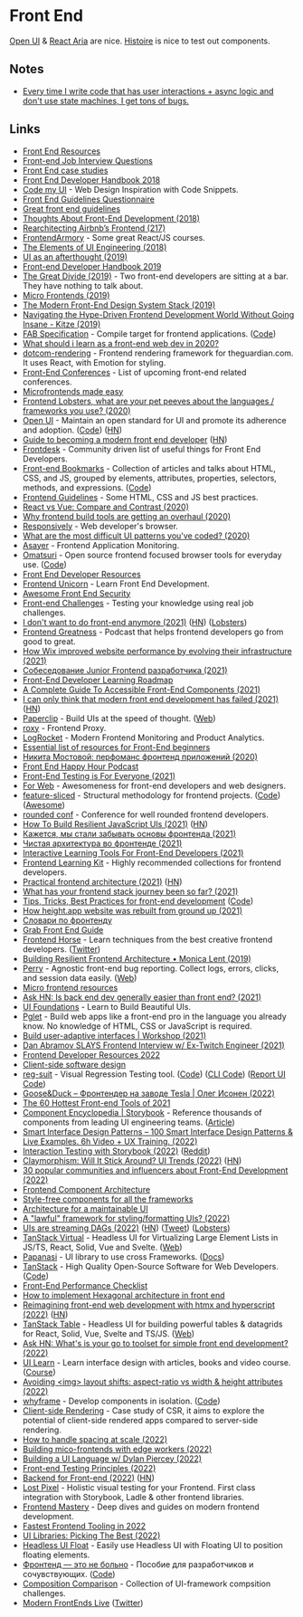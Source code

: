 # Front End

[Open UI](https://open-ui.org/) & [React Aria](https://react-spectrum.adobe.com/react-aria/) are nice. [Histoire](https://github.com/histoire-dev/histoire) is nice to test out components.

## Notes

- [Every time I write code that has user interactions + async logic and don't use state machines, I get tons of bugs.](https://twitter.com/ryanflorence/status/1397283439787741186)

## Links

- [Front End Resources](https://enboard.co/frontend/)
- [Front-end Job Interview Questions](https://github.com/h5bp/Front-end-Developer-Interview-Questions)
- [Front End case studies](https://github.com/andrew--r/frontend-case-studies)
- [Front End Developer Handbook 2018](https://frontendmasters.com/books/front-end-handbook/2018/)
- [Code my UI](https://codemyui.com) - Web Design Inspiration with Code Snippets.
- [Front End Guidelines Questionnaire](https://github.com/bradfrost/frontend-guidelines-questionnaire)
- [Great front end guidelines](https://github.com/rvolosatovs/turtlitto/blob/master/DEVELOPMENT.md#frontend-guidelines)
- [Thoughts About Front-End Development (2018)](https://reading.supply/@jim/thoughts-about-front-end-development-2WwhaP)
- [Rearchitecting Airbnb’s Frontend (217)](https://medium.com/airbnb-engineering/rearchitecting-airbnbs-frontend-5e213efc24d2)
- [FrontendArmory](https://frontarm.com/) - Some great React/JS courses.
- [The Elements of UI Engineering (2018)](https://overreacted.io/the-elements-of-ui-engineering/)
- [UI as an afterthought (2019)](https://michel.codes/blogs/ui-as-an-afterthought)
- [Front-end Developer Handbook 2019](https://frontendmasters.com/books/front-end-handbook/2019/)
- [The Great Divide (2019)](https://css-tricks.com/the-great-divide/) - Two front-end developers are sitting at a bar. They have nothing to talk about.
- [Micro Frontends (2019)](https://martinfowler.com/articles/micro-frontends.html)
- [The Modern Front-End Design System Stack (2019)](https://jxnblk.com/blog/the-modern-front-end-design-system/)
- [Navigating the Hype-Driven Frontend Development World Without Going Insane - Kitze (2019)](https://www.youtube.com/watch?v=u2WtILkz0fI)
- [FAB Specification](https://fab.dev/) - Compile target for frontend applications. ([Code](https://github.com/fab-spec/fab))
- [What should i learn as a front-end web dev in 2020?](https://www.reddit.com/r/webdev/comments/ed5aoj/what_should_i_learn_as_a_frontend_web_dev_in_2020/)
- [dotcom-rendering](https://github.com/guardian/dotcom-rendering) - Frontend rendering framework for theguardian.com. It uses React, with Emotion for styling.
- [Front-End Conferences](https://github.com/frontendfront/front-end-conferences) - List of upcoming front-end related conferences.
- [Microfrontends made easy](https://github.com/single-spa/single-spa)
- [Frontend Lobsters, what are your pet peeves about the languages / frameworks you use? (2020)](https://lobste.rs/s/7jwneg/frontend_lobsters_what_are_your_pet)
- [Open UI](https://open-ui.org) - Maintain an open standard for UI and promote its adherence and adoption. ([Code](https://github.com/WICG/open-ui)) ([HN](https://news.ycombinator.com/item?id=22731898))
- [Guide to becoming a modern front end developer](https://roadmap.sh/frontend) ([HN](https://news.ycombinator.com/item?id=22765861))
- [Frontdesk](https://github.com/miripiruni/frontdesk) - Community driven list of useful things for Front End Developers.
- [Front-end Bookmarks](https://www.frontendbookmarks.com/) - Collection of articles and talks about HTML, CSS, and JS, grouped by elements, attributes, properties, selectors, methods, and expressions. ([Code](https://github.com/matuzo/front-end-bookmarks))
- [Frontend Guidelines](https://github.com/bendc/frontend-guidelines) - Some HTML, CSS and JS best practices.
- [React vs Vue: Compare and Contrast (2020)](https://dev.to/ben/react-vs-vue-compare-and-contrast-13jp)
- [Why frontend build tools are getting an overhaul (2020)](https://www.youtube.com/watch?v=5F_k9q9HbAc)
- [Responsively](https://responsively.app/) - Web developer's browser.
- [What are the most difficult UI patterns you've coded? (2020)](https://twitter.com/TatianaTMac/status/1295833772600958976)
- [Asayer](https://asayer.io/) - Frontend Application Monitoring.
- [Omatsuri](https://omatsuri.app/) - Open source frontend focused browser tools for everyday use. ([Code](https://github.com/rtivital/omatsuri))
- [Front End Developer Resources](https://github.com/developer-resources/frontend-development)
- [Frontend Unicorn](https://www.frontendunicorn.com/) - Learn Front End Development.
- [Awesome Front End Security](https://github.com/rustcohlnikov/awesome-frontend-security)
- [Front-end Challenges](https://github.com/felipefialho/frontend-challenges) - Testing your knowledge using real job challenges.
- [I don't want to do front-end anymore (2021)](https://www.askonomm.com/blog/i-dont-want-to-do-frontend-anymore) ([HN](https://news.ycombinator.com/item?id=26071906)) ([Lobsters](https://lobste.rs/s/vxasiq/i_don_t_want_do_front_end_anymore))
- [Frontend Greatness](https://anchor.fm/frontend-greatness) - Podcast that helps frontend developers go from good to great.
- [How Wix improved website performance by evolving their infrastructure (2021)](https://web.dev/wix/)
- [Cобеседование Junior Frontend разработчика (2021)](https://www.youtube.com/watch?v=25lCunO6yDQ)
- [Front-End Developer Learning Roadmap](https://frontendmasters.com/guides/learning-roadmap/)
- [A Complete Guide To Accessible Front-End Components (2021)](https://www.smashingmagazine.com/2021/03/complete-guide-accessible-front-end-components/)
- [I can only think that modern front end development has failed (2021)](https://twitter.com/antirez/status/1378272801522597888) ([HN](https://news.ycombinator.com/item?id=26689239))
- [Paperclip](https://github.com/crcn/paperclip) - Build UIs at the speed of thought. ([Web](https://paperclip.dev/))
- [roxy](https://github.com/chronos-tachyon/roxy) - Frontend Proxy.
- [LogRocket](https://logrocket.com/) - Modern Frontend Monitoring and Product Analytics.
- [Essential list of resources for Front-End beginners](https://github.com/thedaviddias/Resources-Front-End-Beginner)
- [Никита Мостовой: перфоманс фронтенд приложений (2020)](https://www.youtube.com/watch?v=TtTtbioaPOk)
- [Front End Happy Hour Podcast](http://frontendhappyhour.com/)
- [Front-End Testing is For Everyone (2021)](https://css-tricks.com/front-end-testing-is-for-everyone/)
- [For Web](https://forweb.dev/en) - Awesomeness for front-end developers and web designers.
- [feature-sliced](https://feature-sliced.design/) - Structural methodology for frontend projects. ([Code](https://github.com/feature-sliced/documentation)) ([Awesome](https://github.com/feature-sliced/awesome))
- [rounded conf](https://www.rounded.dev/conf) - Conference for well rounded frontend developers.
- [How To Build Resilient JavaScript UIs (2021)](https://www.smashingmagazine.com/2021/08/build-resilient-javascript-ui/) ([HN](https://news.ycombinator.com/item?id=28060029))
- [Кажется, мы стали забывать основы фронтенда (2021)](https://habr.com/ru/post/569494/)
- [Чистая архитектура во фронтенде (2021)](https://bespoyasov.ru/blog/clean-architecture-on-frontend/)
- [Interactive Learning Tools For Front-End Developers (2021)](https://www.smashingmagazine.com/2021/09/interactive-learning-tools-front-end-developers/)
- [Frontend Learning Kit](https://github.com/sadanandpai/frontend-learning-kit) - Highly recommended collections for frontend developers.
- [Practical frontend architecture (2021)](https://jaredgorski.org/writing/14-practical-frontend-architecture/) ([HN](https://news.ycombinator.com/item?id=28590879))
- [What has your frontend stack journey been so far? (2021)](https://twitter.com/geddski/status/1440762195223089164)
- [Tips, Tricks, Best Practices for front-end development](https://getfrontend.tips/) ([Code](https://github.com/1milligram/frontend-tips))
- [How height.app website was rebuilt from ground up (2021)](https://twitter.com/michaelvillar/status/1445079229415239698)
- [Словари по фронтенду](https://github.com/web-standards-ru/dictionary)
- [Grab Front End Guide](https://github.com/grab/front-end-guide)
- [Frontend Horse](https://frontend.horse/) - Learn techniques from the best creative frontend developers. ([Twitter](https://twitter.com/FrontendHorse))
- [Building Resilient Frontend Architecture • Monica Lent (2019)](https://www.youtube.com/watch?v=TqfbAXCCVwE)
- [Perry](https://github.com/perry-js/perry) - Agnostic front-end bug reporting. Collect logs, errors, clicks, and session data easily. ([Web](https://perry-js.netlify.app/))
- [Micro frontend resources](https://github.com/billyjov/microfrontend-resources)
- [Ask HN: Is back end dev generally easier than front end? (2021)](https://news.ycombinator.com/item?id=29328111)
- [UI Foundations](https://www.uifoundations.com/) - Learn to Build Beautiful UIs.
- [Pglet](https://github.com/pglet/pglet) - Build web apps like a front-end pro in the language you already know. No knowledge of HTML, CSS or JavaScript is required.
- [Build user-adaptive interfaces | Workshop (2021)](https://www.youtube.com/watch?v=865olcAfwFg)
- [Dan Abramov SLAYS Frontend Interview w/ Ex-Twitch Engineer (2021)](https://www.youtube.com/watch?v=uqII0AOW1NM)
- [Frontend Developer Resources 2022](https://dev.to/nickytonline/frontend-developer-resources-2022-4cp2)
- [Client-side software design](https://github.com/crinklesio/reference-architecture)
- [reg-suit](https://reg-viz.github.io/reg-suit/) - Visual Regression Testing tool. ([Code](https://github.com/reg-viz/reg-suit)) ([CLI Code](https://github.com/reg-viz/reg-cli)) ([Report UI Code](https://github.com/reg-viz/reg-cli-report-ui))
- [Goose&Duck – Фронтендер на заводе Tesla | Олег Исонен (2022)](https://www.youtube.com/watch?v=h2pQtRSzMSc)
- [The 60 Hottest Front-end Tools of 2021](https://css-tricks.com/hottest-front-end-tools-in-2021/)
- [Component Encyclopedia | Storybook](https://storybook.js.org/showcase) - Reference thousands of components from leading UI engineering teams. ([Article](https://storybook.js.org/blog/component-encyclopedia/))
- [Smart Interface Design Patterns – 100 Smart Interface Design Patterns & Live Examples. 6h Video + UX Training. (2022)](https://smart-interface-design-patterns.com/)
- [Interaction Testing with Storybook (2022)](https://storybook.js.org/blog/interaction-testing-with-storybook/) ([Reddit](https://www.reddit.com/r/reactjs/comments/t0fe4a/storybook_interaction_testing_in_beta/))
- [Claymorphism: Will It Stick Around? UI Trends (2022)](https://www.smashingmagazine.com/2022/03/claymorphism-css-ui-design-trend/) ([HN](https://news.ycombinator.com/item?id=30852884))
- [30 popular communities and influencers about Front-End Development (2022)](https://blog.bloghound.social/30-popular-communities-and-influencers-about-front-end-development-april-2022/)
- [Frontend Component Architecture](https://gos.si/blog/frontend-component-architecture/)
- [Style-free components for all the frameworks](https://github.com/milkui/components)
- [Architecture for a maintainable UI](https://github.com/feature-driven-architecture/spec)
- [A "lawful" framework for styling/formatting UIs? (2022)](https://www.reddit.com/r/ProgrammingLanguages/comments/ugb7e8/a_lawful_framework_for_stylingformatting_uis/)
- [UIs are streaming DAGs (2022)](https://www.hytradboi.com/2022/uis-are-streaming-dags) ([HN](https://news.ycombinator.com/item?id=31217448)) ([Tweet](https://twitter.com/dustingetz/status/1520397540386091009)) ([Lobsters](https://lobste.rs/s/lawqqm/uis_are_streaming_dags))
- [TanStack Virtual](https://github.com/tanstack/virtual) - Headless UI for Virtualizing Large Element Lists in JS/TS, React, Solid, Vue and Svelte. ([Web](https://tanstack.com/virtual))
- [Papanasi](https://github.com/CKGrafico/papanasi) - UI library to use cross Frameworks. ([Docs](https://papanasi.js.org/?path=/story/documentation-introduction--page))
- [TanStack](https://tanstack.com/) - High Quality Open-Source Software for Web Developers. ([Code](https://github.com/TanStack/tanstack.com))
- [Front-End Performance Checklist](https://github.com/thedaviddias/Front-End-Performance-Checklist)
- [How to implement Hexagonal architecture in front end](https://github.com/juanm4/hexagonal-architecture-frontend)
- [Reimagining front-end web development with htmx and hyperscript (2022)](https://nomadiq.hashnode.dev/reimagining-front-end-web-development-with-htmx-and-hyperscript) ([HN](https://news.ycombinator.com/item?id=31949621))
- [TanStack Table](https://github.com/TanStack/table) - Headless UI for building powerful tables & datagrids for React, Solid, Vue, Svelte and TS/JS. ([Web](https://tanstack.com/table/v8))
- [Ask HN: What's is your go to toolset for simple front end development? (2022)](https://news.ycombinator.com/item?id=32011439)
- [UI Learn](https://uilearn.com/) - Learn interface design with articles, books and video course. ([Course](https://uilearn.com/free-course/))
- [Avoiding \<img\> layout shifts: aspect-ratio vs width & height attributes (2022)](https://jakearchibald.com/2022/img-aspect-ratio/)
- [whyframe](https://whyframe.dev/) - Develop components in isolation. ([Code](https://github.com/bluwy/whyframe))
- [Client-side Rendering](https://github.com/theninthsky/client-side-rendering) - Case study of CSR, it aims to explore the potential of client-side rendered apps compared to server-side rendering.
- [How to handle spacing at scale (2022)](https://medium.com/creating-totallymoney/how-to-handle-spacing-at-scale-307e8e838da)
- [Building mico-frontends with edge workers (2022)](https://www.youtube.com/watch?v=VR9vyOtMtnI)
- [Building a UI Language w/ Dylan Piercey (2022)](https://www.youtube.com/watch?v=W9wfkP21c80)
- [Front-end Testing Principles (2022)](https://itnext.io/front-end-testing-principles-c4a3b51aa7e5)
- [Backend for Front-end (2022)](https://blog.frankel.ch/backend-for-frontend/) ([HN](https://news.ycombinator.com/item?id=32919425))
- [Lost Pixel](https://github.com/lost-pixel/lost-pixel) - Holistic visual testing for your Frontend. First class integration with Storybook, Ladle & other frontend libraries.
- [Frontend Mastery](https://frontendmastery.com/) - Deep dives and guides on modern frontend development.
- [Fastest Frontend Tooling in 2022](https://cpojer.net/posts/fastest-frontend-tooling-in-2022)
- [UI Libraries: Picking The Best (2022)](https://www.youtube.com/watch?v=CQuTF-bkOgc)
- [Headless UI Float](https://github.com/ycs77/headlessui-float) - Easily use Headless UI with Floating UI to position floating elements.
- [Фронтенд — это не больно](https://bespoyasov.ru/front-not-pain/) - Пособие для разработчиков и сочувствующих. ([Code](https://github.com/bespoyasov/front-not-pain))
- [Composition Comparison](https://github.com/TyOverby/composition-comparison) - Collection of UI-framework compsition challenges.
- [Modern FrontEnds Live](https://www.modernfrontends.live/) ([Twitter](https://twitter.com/ModernFrontends))
